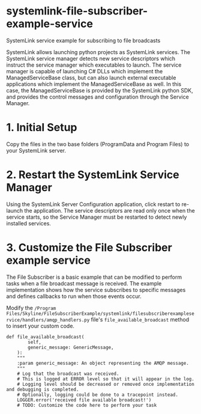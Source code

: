 # systemlink-file-subscriber-example-service
SystemLink service example for subscribing to file broadcasts

SystemLink allows launching python projects as SystemLink services.  The SystemLink service manager detects new service descriptors which instruct the service manager which executables to launch.  The service manager is capable of launching C# DLLs which implement the ManagedServiceBase class, but can also launch external executable applications which implement the ManagedServiceBase as well.  In this case, the ManagedServiceBase is provided by the SystemLink python SDK, and provides the control messages and configuration through the Service Manager.

# 1.  Initial Setup
Copy the files in the two base folders (ProgramData and Program Files) to your SystemLink server.

# 2.  Restart the SystemLink Service Manager
Using the SystemLink Server Configuration application, click restart to re-launch the application.  The service descriptors are read only once when the service starts, so the Service Manager must be restarted to detect newly installed services.

# 3.  Customize the File Subscriber example service
The File Subscriber is a basic example that can be modified to perform tasks when a file broadcast message is received.  The example implementation shows how the service subscribes to specific messages and defines callbacks to run when those events occur.

Modify the ```/Program Files/Skyline/FileSubscriberExample/systemlink/filesubscriberexampleservice/handlers/amqp_handlers.py``` file's ```file_available_broadcast``` method to insert your custom code.

    def file_available_broadcast(
            self,
            generic_message: GenericMessage,
        ):
        """
        :param generic_message: An object representing the AMQP message.
        """
        # Log that the broadcast was received.
        # This is logged at ERROR level so that it will appear in the log.
        # Logging level should be decreased or removed once implementation and debugging is completed.
        # Optionally, logging could be done to a tracepoint instead.
        LOGGER.error('received file available broadcast!')
        # TODO: Customize the code here to perform your task
